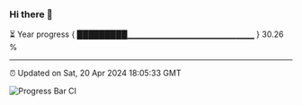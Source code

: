 ### Hi there 👋

⏳ Year progress { █████████▁▁▁▁▁▁▁▁▁▁▁▁▁▁▁▁▁▁▁▁▁ } 30.26 %

---

⏰ Updated on Sat, 20 Apr 2024 18:05:33 GMT

![Progress Bar CI](https://github.com/liununu/liununu/workflows/Progress%20Bar%20CI/badge.svg)
